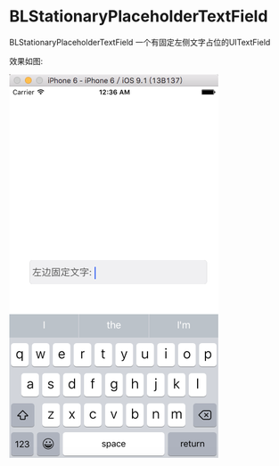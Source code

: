 # BLStationaryPlaceholderTextField
BLStationaryPlaceholderTextField 一个有固定左侧文字占位的UITextField

效果如图:

![image](https://github.com/blmyself/BLStationaryPlaceholderTextField/blob/master/screenshot.png)
